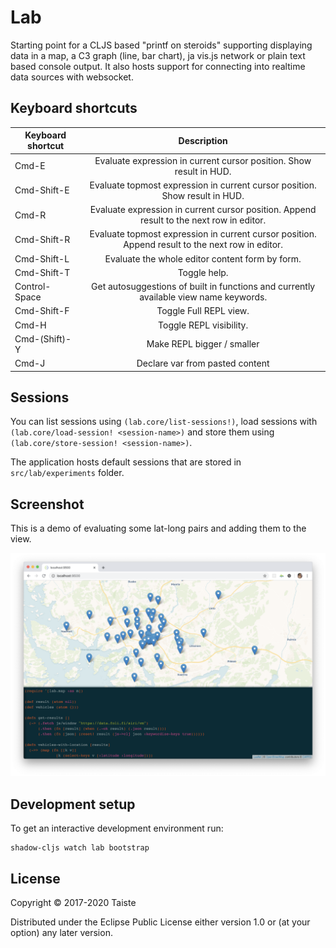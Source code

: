 # Lab

Starting point for a CLJS based "printf on steroids" supporting displaying data in a map,
a C3 graph (line, bar chart), ja vis.js network or plain text based console output. It
also hosts support for connecting into realtime data sources with websocket.

## Keyboard shortcuts

| Keyboard shortcut |                                            Description                                           |
|-------------------|:------------------------------------------------------------------------------------------------:|
| Cmd-E             | Evaluate expression in current cursor position. Show result in HUD.                              |
| Cmd-Shift-E       | Evaluate topmost expression in current cursor position. Show result in HUD.                      |
| Cmd-R             | Evaluate expression in current cursor position. Append result to the next row in editor.         |
| Cmd-Shift-R       | Evaluate topmost expression in current cursor position. Append result to the next row in editor. |
| Cmd-Shift-L       | Evaluate the whole editor content form by form.                                                  |
| Cmd-Shift-T       | Toggle help.                                                                                     |
| Control-Space     | Get autosuggestions of built in functions and currently available view name keywords.            |
| Cmd-Shift-F       | Toggle Full REPL view.                                                                           |
| Cmd-H             | Toggle REPL visibility.                                                                          |
| Cmd-(Shift)-Y     | Make REPL bigger / smaller                                                                       |
| Cmd-J             | Declare var from pasted content                                                                  |


## Sessions

You can list sessions using `(lab.core/list-sessions!)`, load sessions with `(lab.core/load-session! <session-name>)` and store them using
`(lab.core/store-session! <session-name>)`.

The application hosts default sessions that are stored in `src/lab/experiments` folder.

## Screenshot

This is a demo of evaluating some lat-long pairs and adding them to the view.

![Screenshot](screenshot.png)

## Development setup

To get an interactive development environment run:

    shadow-cljs watch lab bootstrap

## License

Copyright © 2017-2020 Taiste

Distributed under the Eclipse Public License either version 1.0 or (at your option) any later version.
